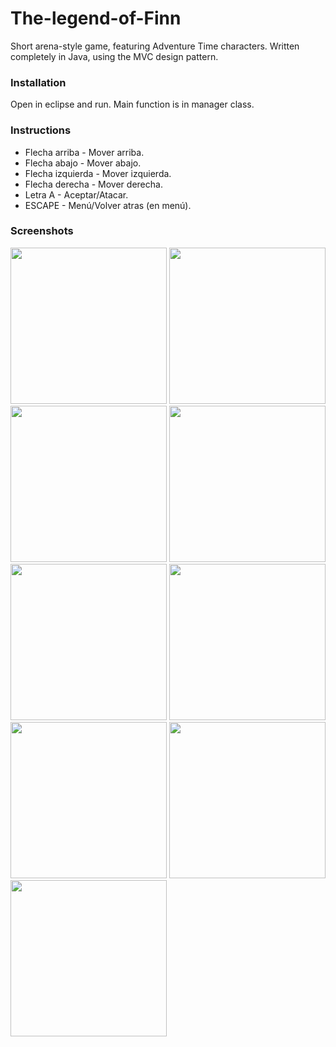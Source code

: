 # The-legend-of-Finn

Short arena-style game, featuring Adventure Time characters. Written completely in Java, using the MVC design pattern.

### Installation

Open in eclipse and run. Main function is in manager class.

### Instructions 
* Flecha arriba 		- Mover arriba.
* Flecha abajo 		- Mover abajo.
* Flecha izquierda 	- Mover izquierda.
* Flecha derecha 		- Mover derecha.
* Letra A 		- Aceptar/Atacar.
* ESCAPE			- Menú/Volver atras (en menú).

### Screenshots

<img src=https://raw.githubusercontent.com/JulianAntonielli/The-legend-of-Finn/master/Assets/screenshots/screenshot6.png width=250px>
<img src=https://raw.githubusercontent.com/JulianAntonielli/The-legend-of-Finn/master/Assets/screenshots/screenshot7.png width=250px>
<img src=https://raw.githubusercontent.com/JulianAntonielli/The-legend-of-Finn/master/Assets/screenshots/screenshot8.png width=250px>
<img src=https://raw.githubusercontent.com/JulianAntonielli/The-legend-of-Finn/master/Assets/screenshots/screenshot1.png width=250px>
<img src=https://raw.githubusercontent.com/JulianAntonielli/The-legend-of-Finn/master/Assets/screenshots/screenshot2.png width=250px>
<img src=https://raw.githubusercontent.com/JulianAntonielli/The-legend-of-Finn/master/Assets/screenshots/screenshot3.png width=250px>
<img src=https://raw.githubusercontent.com/JulianAntonielli/The-legend-of-Finn/master/Assets/screenshots/screenshot5.png width=250px>
<img src=https://raw.githubusercontent.com/JulianAntonielli/The-legend-of-Finn/master/Assets/screenshots/screenshot9.png width=250px>
<img src=https://raw.githubusercontent.com/JulianAntonielli/The-legend-of-Finn/master/Assets/screenshots/screenshot4.png width=250px>
